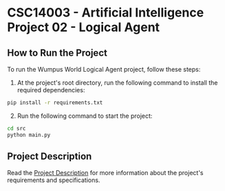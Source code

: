 # CSC14003 - Artificial Intelligence </br> Project 02 - Logical Agent

## How to Run the Project

To run the Wumpus World Logical Agent project, follow these steps:

1. At the project's root directory, run the following command to install the required dependencies:

```bash
pip install -r requirements.txt
```

2. Run the following command to start the project:

```bash
cd src
python main.py
```

## Project Description

Read the [Project Description](ProjectDescription.md) for more information about the project's requirements and specifications.
